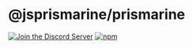 # @jsprismarine/prismarine

[![Join the Discord Server](https://img.shields.io/discord/704967868885762108?color=%237289DA&label=Discord)](https://discord.gg/6w8JWhy)
[![npm](https://img.shields.io/npm/dt/@jsprismarine/prismarine)](https://www.npmjs.com/package/@jsprismarine/prismarine)
